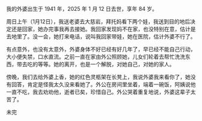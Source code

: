我的外婆出生于 1941 年，2025 年 1 月 12 日去世，享年 84 岁。

周日上午（1月12日），我送老婆去大慈岩，拜托妈看下两个娃，我送到目的地后决定还是回家，她办完事我再去接她。我回家发现妈不在家，也没特别在意，估计是去地里了。没一会，她打来电话，说叫我回家带娃，她在医院，估计外婆不行了。

有点意外，也没有太意外，外婆身体不好已经有好几年了，早已经不能自己行动，大小便失禁，口水直流。之前一直在家由外公照顾她，儿女们轮着去帮忙洗洗东西，带去吃的等等。她的离开，也是一个解脱，对她自己，对她的家人。

傍晚，我们去给外婆上香，她的红色灵柩架在长凳上，我说外婆我来看你了，她没有回答，肯定是怪我太久没来看她了。外公在房间里坐着，端着一碗饭，阿姨说他一直不吃，我去劝劝他，逝者已矣，珍惜自己。外公哭着重复地说，外婆这辈子太苦了。

未完